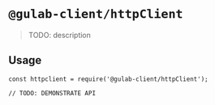 # `@gulab-client/httpClient`

> TODO: description

## Usage

```
const httpclient = require('@gulab-client/httpClient');

// TODO: DEMONSTRATE API
```
